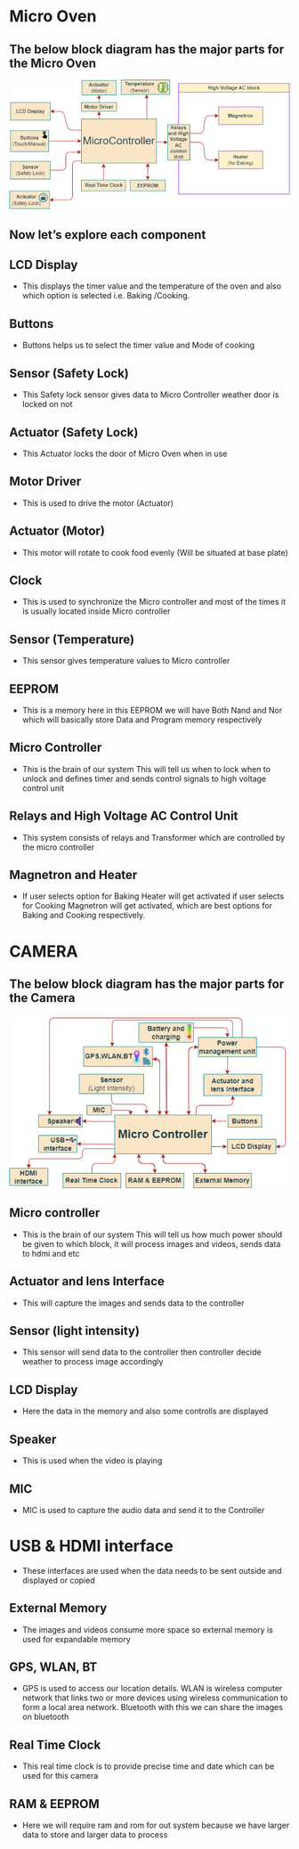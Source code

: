 # Micro Oven
## The below block diagram has the major parts for the Micro Oven
 ![Micro oven Block Diagramcommit](https://github.com/praveenraj2001/M2-EmbSys/blob/main/CaseStudy/Microwave_oven.png)
 

## Now let’s explore each component
## LCD Display
*	This displays the timer value and the temperature of the oven and also which option is selected i.e. Baking /Cooking.
## Buttons
*	Buttons helps us to select the timer value and Mode of cooking 
## Sensor (Safety Lock)
*	This Safety lock sensor gives data to Micro Controller weather door is locked on not
## Actuator (Safety Lock)
*	This Actuator locks the door of Micro Oven when in use
## Motor Driver
*	This is used to drive the motor (Actuator)
## Actuator (Motor)
*	This motor will rotate to cook food evenly (Will be situated at base plate)
## Clock
*	This is used to synchronize the Micro controller and most of the times it is usually located inside Micro controller
## Sensor (Temperature)
*	This sensor gives temperature values to Micro controller
## EEPROM
*	This is a memory here in this EEPROM we will have Both Nand and Nor which will basically store Data and Program memory respectively
## Micro Controller
*	This is the brain of our system This will tell us when to lock when to unlock
and defines timer and sends control signals to high voltage control unit 
## Relays and High Voltage AC Control Unit 
*	This system consists of relays and Transformer which are controlled by the micro controller
## Magnetron and Heater
*	If user selects option for Baking Heater will get activated if user selects for Cooking Magnetron will get activated, which are best options for Baking and Cooking respectively.

# CAMERA
## The below block diagram has the major parts for the Camera
![Camera Block Diagram](https://github.com/praveenraj2001/M2-EmbSys/blob/main/CaseStudy/Camera.png)

## Micro controller 
* This is the brain of our system This will tell us how much power should be given to which block, it will process images and videos, sends data to hdmi and etc
## Actuator and lens Interface 
* This will capture the images and sends data to the controller
## Sensor (light intensity)
* This sensor will send data to the controller then controller decide weather to process image accordingly
## LCD Display 
* Here the data in the memory and also some controlls are displayed
## Speaker
* This is used when the video is playing 
## MIC
* MIC is used to capture the audio data and send it to the Controller
# USB & HDMI interface
* These interfaces are used when the data needs to be sent outside and displayed or copied
## External Memory
* The images and videos consume more space so external memory is used for expandable memory
## GPS, WLAN, BT
* GPS is used to access our  location details. WLAN is wireless computer network that links two or more devices using wireless communication to form a local area network. Bluetooth with this we can share the images on bluetooth
## Real Time Clock
* This real time clock is to provide precise time and date which can be used for this camera
## RAM & EEPROM
* Here we will require ram and rom for out system because we have larger data to store and larger data to process